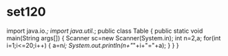 # set120
import java.io.*;
import java.util.*;
public class Table
{
  public static void main(String args[])
  {
    Scanner sc=new Scanner(System.in);
    int n=2,a;
    for(int i=1;i<=20;i++)
    {
      a=n*i; 
      System.out.println(n+"*"+i+"="+a);
      }
      }
      }

